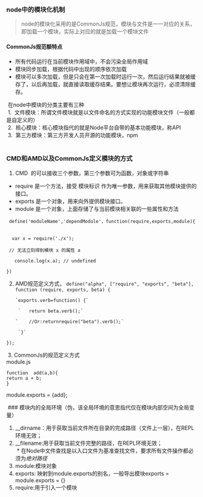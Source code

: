 ### node中的模块化机制
> node的模块化采用的是CommonJs规范，模块与文件是一一对应的关系，即加载一个模块，实际上对应的就是加载一个模块文件  

#### CommonJs规范额特点
* 所有代码运行在当前模块作用域中，不会污染全局作用域  
* 模块同步加载，根据代码中出现的顺序依次加载  
* 模块可以多次加载，但是只会在第一次加载时运行一次，然后运行结果就被缓存了，以后再加载，就直接读取缓存结果。要想让模块再次运行，必须清除缓存。  

  在node中模块的分类主要有三种  
  1.  文件模块：所谓文件模块就是以文件命名的方式实现的功能模块文件（一般都是自定义的）  
  2.  核心模块：核心模块指代的就是Node平台自带的基本功能模块，称API  
  3.  第三方模块：第三方开发人员开源的功能模块，npm  
  
### CMD和AMD以及CommonJs定义模块的方式  
1.  CMD  的可以接收三个参数，第三个参数可为函数，对象或字符串  
* require 是一个方法，接受 模块标识 作为唯一参数，用来获取其他模块提供的接口。  
* exports 是一个对象，用来向外提供模块接口。  
* module 是一个对象，上面存储了与当前模块相关联的一些属性和方法  

` define('moduleName','dependModule'，function(require,exports,module){`  

   `  var x = require('./x');`  
 
   ` // 无法立刻得到模块 x 的属性 a`  
  
   `   console.log(x.a); // undefined` 
   
`})`  

2. AMD规范定义方式，
`define("alpha", ["require", "exports", "beta"], function (require, exports, beta) {`  

       `exports.verb=function() {` 
       
        `   return beta.verb();` 
        
       `    //Or:returnrequire("beta").verb();` 
       
        `}` 
  `});`  
  
  3. CommonJs的规范定义方式  
  module.js  
  
  `function  add(a,b){`  
   `return a + b;`  
  `}`  
  
  module.exports = {add};
  
  
  ### 模块内的全局环境（伪，该全局环境的意思指代仅在模块内部空间为全局变量）  
  
1. __dirname：用于获取当前文件所在目录的完成路径（文件上一层），在REPL环境无效；
2. __filename:用于获取当前文件完整的路径，在REPL环境无效；    
  * 在Node中文件查找是以入口文件为基准查找文件，要求所有文件操作都必须为*绝对路径*  
3. module:模块对象  
4. exports: 映射到module.exports的别名，一般导出模块exports = module.exports = {}  
5. require:用于引入一个模块
